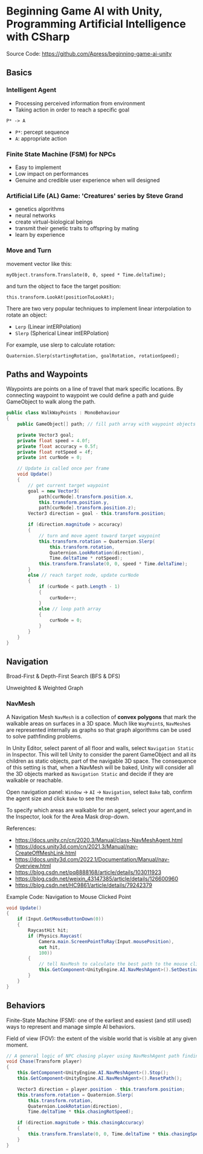 # Beginning Game AI with Unity, Programming Artificial Intelligence with CSharp

Source Code: <https://github.com/Apress/beginning-game-ai-unity>

## Basics

### Intelligent Agent

- Processing perceived information from environment
- Taking action in order to reach a specific goal

`P* -> A`

- `P*`: percept sequence
- `A`: appropriate action

### Finite State Machine (FSM) for NPCs

- Easy to implement
- Low impact on performances
- Genuine and credible user experience when will designed

### Artificial Life (AL) Game: 'Creatures' series by Steve Grand

- genetics algorithms
- neural networks
- create virtual-biological beings
- transmit their genetic traits to offspring by mating
- learn by experience

### Move and Turn

movement vector like this:

`myObject.transform.Translate(0, 0, speed * Time.deltaTime);`

and turn the object to face the target position:

`this.transform.LookAt(positionToLookAt);`

There are two very popular techniques to implement linear interpolation to rotate an object:

- `Lerp` (Linear intERPolation)
- `Slerp` (Spherical Linear intERPolation)

For example, use slerp to calculate rotation:

`Quaternion.Slerp(startingRotation, goalRotation, rotationSpeed);`

## Paths and Waypoints

Waypoints are points on a line of travel that mark specific locations. By connecting waypoint to waypoint we could define a path and guide GameObject to walk along the path.

``` csharp
public class WalkWayPoints : MonoBehaviour
{
    public GameObject[] path; // fill path array with waypoint objects in Editor

    private Vector3 goal;
    private float speed = 4.0f;
    private float accuracy = 0.5f;
    private float rotSpeed = 4f;
    private int curNode = 0;

    // Update is called once per frame
    void Update()
    {
        // get current target waypoint
        goal = new Vector3(
            path[curNode].transform.position.x,
            this.transform.position.y,
            path[curNode].transform.position.z);
        Vector3 direction = goal - this.transform.position;

        if (direction.magnitude > accuracy)
        {
            // turn and move agent toward target waypoint
            this.transform.rotation = Quaternion.Slerp(
                this.transform.rotation,
                Quaternion.LookRotation(direction),
                Time.deltaTime * rotSpeed);
            this.transform.Translate(0, 0, speed * Time.deltaTime);
        }
        else // reach target node, update curNode
        {
            if (curNode < path.Length - 1)
            {
                curNode++;
            }
            else // loop path array
            {
                curNode = 0;
            }
        }
    }
}
```

## Navigation

Broad-First & Depth-First Search (BFS & DFS)

Unweighted & Weighted Graph

### NavMesh

A Navigation Mesh `NavMesh` is a collection of **convex polygons** that mark the walkable areas on surfaces in a 3D space. Much like `WayPoint`s, `NavMeshe`s are represented internally as graphs so that graph algorithms can be used to solve pathfinding problems.

In Unity Editor, select parent of all floor and walls, select `Navigation Static` in Inspector. This will tell Unity to consider the parent GameObject and all its children as static objects, part of the navigable 3D space. The consequence of this setting is that, when a NavMesh will be baked, Unity will consider all the 3D objects marked as `Navigation Static` and decide if they are walkable or reachable.

Open navigation panel: `Window` -> `AI` -> `Navigation`, select `Bake` tab, confirm the agent size and click `Bake` to see the mesh

To specify which areas are walkable for an agent, select your agent,and in the Inspector, look for the Area Mask drop-down.

References:

- <https://docs.unity.cn/cn/2020.3/Manual/class-NavMeshAgent.html>
- <https://docs.unity3d.com/cn/2021.3/Manual/nav-CreateOffMeshLink.html>
- <https://docs.unity3d.com/2022.1/Documentation/Manual/nav-Overview.html>
- <https://blog.csdn.net/pq8888168/article/details/103011923>
- <https://blog.csdn.net/weixin_43147385/article/details/126600960>
- <https://blog.csdn.net/HC9861/article/details/79242379>

Example Code: Navigation to Mouse Clicked Point

``` csharp
void Update()
{
    if (Input.GetMouseButtonDown(0))
    {
        RaycastHit hit;
        if (Physics.Raycast(
            Camera.main.ScreenPointToRay(Input.mousePosition),
            out hit,
            100))
        {
            // tell NavMesh to calculate the best path to the mouse clicked position
            this.GetComponent<UnityEngine.AI.NavMeshAgent>().SetDestination(hit.point);
        }
    }
}
```

## Behaviors

Finite-State Machine (FSM): one of the earliest and easiest (and still used) ways to represent and manage simple AI behaviors.

Field of view (FOV): the extent of the visible world that is visible at any given moment.

``` csharp
// A general logic of NPC chasing player using NavMeshAgent path finding
void Chase(Transform player)
{
    this.GetComponent<UnityEngine.AI.NavMeshAgent>().Stop();
    this.GetComponent<UnityEngine.AI.NavMeshAgent>().ResetPath();

    Vector3 direction = player.position - this.transform.position;
    this.transform.rotation = Quaternion.Slerp(
        this.transform.rotation,
        Quaternion.LookRotation(direction),
        Time.deltaTime * this.chasingRotSpeed);

    if (direction.magnitude > this.chasingAccuracy)
    {
        this.transform.Translate(0, 0, Time.deltaTime * this.chasingSpeed);
    }
}
```
